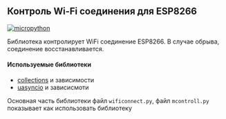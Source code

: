 ## Контроль Wi-Fi соединения для ESP8266

[![micropython](https://user-images.githubusercontent.com/13176091/53680744-4dfcc080-3ce8-11e9-94e1-c7985181d6a5.png)](https://micropython.org/)

Библиотека контролирует WiFi соединение ESP8266. В случае обрыва, соединение восстанавливается.

#### Используемые библиотеки
* [collections](https://github.com/micropython/micropython-lib/tree/master/collections/collections) и зависимости
* [uasyncio](https://github.com/micropython/micropython-lib/tree/master/uasyncio/uasyncio) и зависисмоти

Основная часть библиотеки файл ```wificonnect.py```, файл ```mcontroll.py``` показывает как использовать библиотеку
